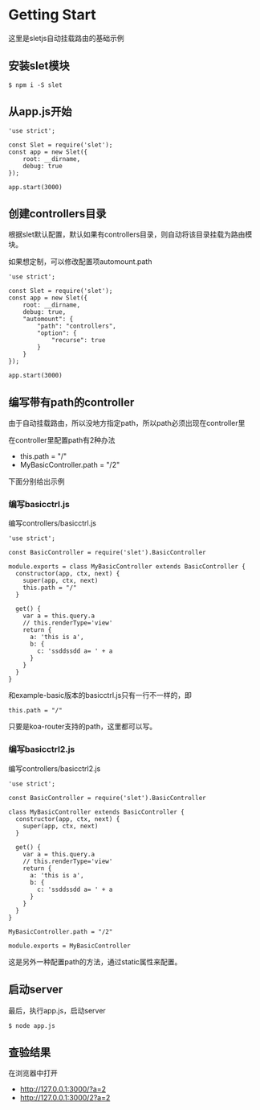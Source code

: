 # Getting Start

这里是sletjs自动挂载路由的基础示例

## 安装slet模块

```
$ npm i -S slet
```

## 从app.js开始

```
'use strict';

const Slet = require('slet');
const app = new Slet({
    root: __dirname,
    debug: true
});

app.start(3000) 
```

## 创建controllers目录

根据slet默认配置，默认如果有controllers目录，则自动将该目录挂载为路由模块。

如果想定制，可以修改配置项automount.path

```
'use strict';

const Slet = require('slet');
const app = new Slet({
    root: __dirname,
    debug: true,
    "automount": {
        "path": "controllers",
        "option": {
            "recurse": true
        }
    }
});

app.start(3000) 
```

## 编写带有path的controller

由于自动挂载路由，所以没地方指定path，所以path必须出现在controller里

在controller里配置path有2种办法

- this.path = "/"
- MyBasicController.path = "/2"

下面分别给出示例

### 编写basicctrl.js

编写controllers/basicctrl.js

```
'use strict';

const BasicController = require('slet').BasicController

module.exports = class MyBasicController extends BasicController {
  constructor(app, ctx, next) {
    super(app, ctx, next)
    this.path = "/"
  }
  
  get() { 
    var a = this.query.a
    // this.renderType='view'
    return {
      a: 'this is a',
      b: {
        c: 'ssddssdd a= ' + a
      }
    }
  } 
}

```

和example-basic版本的basicctrl.js只有一行不一样的，即

```
this.path = "/"
```

只要是koa-router支持的path，这里都可以写。

### 编写basicctrl2.js

编写controllers/basicctrl2.js

```
'use strict';

const BasicController = require('slet').BasicController

class MyBasicController extends BasicController {
  constructor(app, ctx, next) {
    super(app, ctx, next)
  }
  
  get() { 
    var a = this.query.a
    // this.renderType='view'
    return {
      a: 'this is a',
      b: {
        c: 'ssddssdd a= ' + a
      }
    }
  } 
}

MyBasicController.path = "/2"

module.exports = MyBasicController

```

这是另外一种配置path的方法，通过static属性来配置。

## 启动server

最后，执行app.js，启动server

```
$ node app.js
```

## 查验结果

在浏览器中打开 

- http://127.0.0.1:3000/?a=2
- http://127.0.0.1:3000/2?a=2
